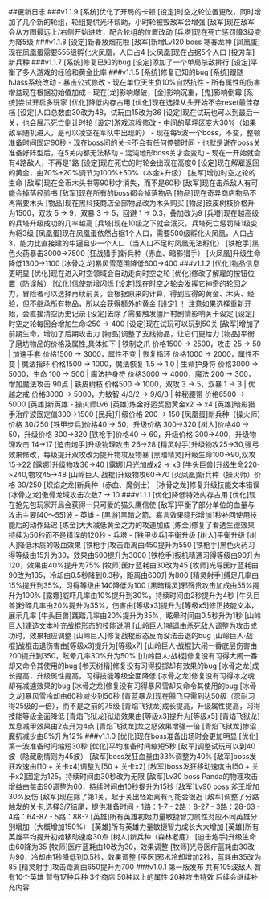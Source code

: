 ##更新日志
###v1.1.9
    [系统]优化了开局的卡顿
    [设定]时空之轮位置更改，同时增加了几个新的轮组，轮组提供光环帮助，小时轮被毁敌军会增强
    [敌军]现在敌军会从方图最远上/右侧开始进攻，配合轮组的位置改动
    [兵塔]现在死亡惩罚降3级变为降5级
###v1.1.8
    [设定]新春放烟花啦
    [敌军]新增Lv120 boss 寒春龙神
    [凤凰蛋]现在凤凰蛋需要555级孵化火凤凰，人口占4
    [火凤凰]现在占据5个人口
    [投刃车]新兵种
###v1.1.7
    [系统]修复已知的bug
    [设定]添加了一个单局杀敌排行
    [设定]平衡了多人游戏的经验和黄金比率
###v1.1.5
    [系统]修复已知的bug
    [系统]跟随hJass系统改动
     - 暴击公式修改
     - 现在单位天生负10%自然抗性
     - 所有属性的伤害增益现在根据初始值加成
     - 现在[龙]影响爆破，[金]影响沉重，[鬼]影响倒霉
    [系统]尝试开启多玩家
    [优化]降低内存占用
    [优化]现在选择从头开始不会reset最佳存档
    [设定]人口总数由30改为48，试玩由15改为36
    [设定]现在试玩也可以到最后一关，也会展示死亡倒计时轮
    [设定]游戏流程修改
     - 中间的草坪区变大30%（如果敌军随机进入，是可以凌空在军队中出现的）
     - 现在每5波一个boss，不变，整顿准备时间固定90秒
     - 现在boss间的关卡不会有任何停顿时间
     - 也就是说在boss关准备好阵型后，在5关内都无法移动
     - 混沌地形boss关才会变动
     - 现在一开始就会有4路敌人，不再是1路
    [设定]现在死亡的时轮会出现在高度0
    [设定]现在解雇返回的黄金，由70%+20%调节为100%+50%（本金+升级）
    [友军]增加时空之轮的生命
    [敌军]现在金币木头书等90秒才消失，而不是60秒
    [敌军]现在击杀敌人有可能会掉落经验书
    [敌军]现在所有的boss都会掉落物品
    [物品]现在奇异商店物品不再需要木头
    [物品]现在黑科技商店全部物品改为木头购买
    [物品]铁皮树枝价格升为1500，双攻 5 -> 9，双暴 3 -> 5，回避 1 -> 0.3，叠加改为9
    [兵塔]现在越高级的兵塔升级成功的几率越高
    [兵塔]现在10级之下就会泯灭，兵塔死亡惩罚降1级变为将3级
    [凤凰蛋]现在凤凰蛋依然占据1个人口，需要500级孵化火凤凰，人口占3，能力比直接建的牛逼且少一个人口（当人口不足时凤凰无法孵化）
    [铁枪手]黑色火药暴击3000->7500
    [狂战猎手]新兵种（赤血、暗影猎手）
    [火凤凰]升级生命降低1300->1100
    [冰骨之龙]暴风雪范围降低600->400
###v1.1.2
    [优化]物品信息更明显
    [优化]现在进入时空领域会自动走向时空之轮
    [优化]修改了解雇的按钮位置（防误触）
    [优化]信使新增闪烁
    [设定]现在时空之轮会发挥它神奇的轮回之力，冒险者可以选择再续前关，会根据原来的计算，得到应得的黄金、木头、经验，但不继承所有物品，所以会获得额外的黄金
    [设定] ！ 注意如果选择重新开始，会直接清空历史记录
    [设定]去除了需要触发僵尸村剧情影响关卡设定
    [设定]时空之轮每回合增加生命:250 -> 400
    [设定]现在试玩可以玩到50关
    [敌军]增加了前期生命，增加了后期攻击力
    [物品]调整了支线物品，让它们更给力
    [物品]平衡了磨坊物品的价格及属性,具体如下
     | 铁制之爪 价格1500 -> 2500，攻击 25 -> 50
     | 加速手套 价格1500 -> 3000，属性不变
     | 恢复指环 价格1000 -> 2000，属性不变
     | 魔法指环 价格1500 -> 1000，魔法恢复 1.5 -> 1.0
     | 生命护身符 价格3000 -> 5000，生命 100 -> 500
     | 魔法护身符 价格3000 -> 4000，魔法 200 -> 300，增加魔法攻击 90点
     | 铁皮树枝 价格500 -> 1000，双攻 3 -> 5，双暴 1 -> 3
     | 优越之戒 价格3000 -> 5000，力敏智 4/3/2 -> 9/6/3
     | 神秘腰带 价格6500 -> 5000
    [英雄]新英雄 - 操火师Lv6
    [英雄]炼金好运奖励黄金x2 -> x4
    [英雄]暗影猎手治疗波固定值300->1500
    [民兵]升级价格 200 -> 150
    [凤凰蛋]新兵种（操火师）价格 30/250
    [铁甲步兵]价格40 -> 50，升级价格 300->320
    [树人]价格40 -> 50，升级价格 300->320
    [铁枪手]价格40 -> 60，升级价格 300->400，升级物理攻击 14->17
    [迫击炮手]升级物理攻击 26->28
    [精灵射手]升级物攻25->30,强弓效果修改，每级提升双攻改为提升物攻及物暴
    [黑暗精灵]升级生命100->90,双攻15->22
[露娜]升级物攻36->40
[露娜]月光加成x2 -> x3
[牛头巨兽]升级生命220->240,物攻45->48
[山岭巨人·战棍]升级物攻60->70
[火凤凰]新兵种（操火师）价格 30/250
[炽焰之龙]新兵种（赤血、魔剑士）
[冰骨之龙]修复升级技能文本错误
[冰骨之龙]傲骨龙域攻击次数7 -> 10
###v1.1.1
    [优化]降低特效内存占用
    [优化]现在抢先包玩家开局会获得一只可爱的猫头鹰信使
    [敌军]平衡了部分单位的血量与攻击主要[40～55]波
    - 英雄 -
    [黑游]黑暗之箭、寡言效果隐形增加1秒补回使用技能后的动作延迟
    [炼金]大大减低黄金之力的攻速加成
    [炼金]修复了看透生德效果持续为50秒而不是错误的120秒
    - 兵塔 -
    [铁甲步兵]平衡升级
    [树人]平衡升级
    [树人]降低木质的吸血效果
    [铁枪手]攻击距离由450提升为550
    [铁枪手]黑色火药习得等级由15升为30，效果由500提升为3000
    [铁枪手]扳机精通习得等级由90升为120，效果由40%提升为75%
    [牧师]医疗蓝耗由30改为45
    [牧师]光导医疗蓝耗由90改为135，冷却由0.5秒降到0.3秒，距离由600升为800
    [精灵射手]缚足几率由15%提升到35%，习得等级由140降低为100
    [黑暗精灵]邪殇贵攻击加成由55%提升为100%
    [露娜]威吓几率由10%提升到30%，持续时间由2秒提升为4秒
    [牛头巨兽]粉碎几率由20%提升为35%，伤害由[等级x3]提升为[等级x5]修正技能文本，展示几率
    [牛头巨兽]践踏几率由20%提升为35%，眩晕时间由0.5秒升为1秒
    [山岭巨人]建造文本补充战棍形态的技能说明
    [山岭巨人]嘲讽由杀死敌人调整为攻击成功时，效果相应调整
    [山岭巨人]修复战棍形态反而没法击退的bug
    [山岭巨人·战棍]战棍击退伤害由[等级x3]提升为[等级x7]
    [山岭巨人·战棍]大闹一番底层伤害由200提升到350，眩晕几率30%升为50%
    [山岭巨人·战棍]修复没有习得大闹一番却又命令其使用的bug
    [参天树精]修复没有习得投掷却有效果的bug
    [冰骨之龙]成长提高，升级属性提高，习得技能等级全面降低
    [冰骨之龙]修复没有习得冰之魂却有减速效果的bug
    [冰骨之龙]修复没有习得暴风雪却又命令其使用的bug
    [冰骨之龙]暴风雪冷却由60秒减少到50秒
    [青蓝暴龙]现在腾飞只需到达50级（忍耐习得25级的一倍），而不是之前的75级
    [青焰飞狱龙]成长提高，升级属性提高，习得技能等级全面降低
    [青焰飞狱龙]狱焰效果由[等级x3]提升为[等级x5]
    [青焰飞狱龙]龙息减甲效果由2点升为4点
    [青焰飞狱龙]龙之怒效果增强一倍
    [青焰飞狱龙]惨沼魔抗减少由8%升为12%
###v1.1.0
    [优化]现在boss准备出场时会更加明显
    [优化]第一波准备时间缩短30秒
    [优化]平均准备时间缩短5秒
    [敌军]调整试玩可以到40波（隐藏剧情则为45波）
    [敌军]boss发狂血量由33%调整为40%
    [敌军]boss发狂攻速由[10 + 关卡x4]调整为[50 + 关卡x2]
    [敌军]boss发狂移动速度由[50 + 关卡x2]固定为125，持续时间由30秒改为无限
    [敌军]Lv30 boss Panda的物理攻击增益由每击90调整为60，持续时间由10秒提升为15秒
    [敌军]Lv90 boss 斧王增加30%反伤
    [敌军]现在除了第1关，起于关出怪距离有可能会很近
    [敌军]调整了分路触发的关卡,选择3/7结尾，提供准备时间
     - 1路：1-7
     - 2路：8-27
     - 3路：28-63
     - 4路：64-87
     - 5路：88-?
    [英雄]所有英雄初始力量敏捷智力属性对应不同英雄分别增加（大概增加150%）
    [英雄]所有英雄力量敏捷智力成长大大增加
    [英雄]所有英雄平均提升初始移动速度30点
    [树人]新兵种（森林老鹿）
    [迫击炮手]升级生命由60降为35
    [牧师]医疗蓝耗由10改为30，效果调整
    [牧师]光导医疗蓝耗由30改为90，冷却由1秒降低到0.5秒，效果调整
    [巫医]邪术冷却增加2秒，蓝耗由35改为85
    [精灵射手]攻击距离由650提升为700
###v1.0.1
    第一版发布
    共有105波敌人
    暂有10个英雄
    暂有17种兵种
    3个商店
    50种以上的属性
    20种攻击特效
    后续会继续补充内容
